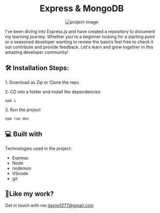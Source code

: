 <h1 align="center" id="title">Express &amp; MongoDB</h1>

<p align="center"><img src="https://socialify.git.ci/syedDayim/Express-Apps/image?language=1&amp;owner=1&amp;name=1&amp;stargazers=1&amp;theme=Light" alt="project-image"></p>

<p id="description">I've been diving into Express.js and have created a repository to document my learning journey. Whether you're a beginner looking for a starting point or a seasoned developer wanting to review the basics feel free to check it out contribute and provide feedback. Let's learn and grow together in this amazing developer community!</p>

<h2>🛠️ Installation Steps:</h2>

<p>1. Download as Zip or Clone the repo</p>

<p>2. CD into a folder and install the dependencies</p>

```
npm i
```

<p>3. Run the project</p>

```
npm run dev
```

  
  
<h2>💻 Built with</h2>

Technologies used in the project:

*   Express
*   Node
*   nodemon
*   VScode
*   git

<h2>💖Like my work?</h2>

<p>Get in touch with me <a href="mailto:dayim1277@gmail.com">dayim1277@gmail.com</a></p>
